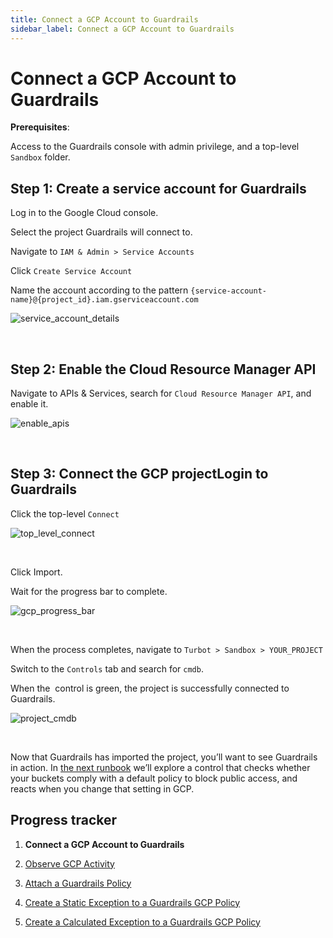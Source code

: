 ```yaml
---
title: Connect a GCP Account to Guardrails
sidebar_label: Connect a GCP Account to Guardrails
---
```



# Connect a GCP Account to Guardrails

**Prerequisites**:

Access to the Guardrails console with admin privilege, and a top-level `Sandbox` folder.

## Step 1: Create a service account for Guardrails

Log in to the Google Cloud console.  
  
Select the project Guardrails will connect to.  
  
Navigate to `IAM & Admin > Service Accounts`  
  
Click `Create Service Account`  
  
Name the account according to the pattern `{service-account-name}@{project_id}.iam.gserviceaccount.com`
<p><img alt="service_account_details" src="/images/docs/guardrails/runbooks/getting-started-gcp/connect-an-account/service-account-details.png"/></p><br/>

## Step 2: Enable the Cloud Resource Manager API

Navigate to APIs & Services, search for `Cloud Resource Manager API`, and enable it.
<p><img alt="enable_apis" src="/images/docs/guardrails/runbooks/getting-started-gcp/connect-an-account/enable-apis.png"/></p><br/>

## Step 3: Connect the GCP projectLogin to Guardrails

Click the top-level `Connect`
<p><img alt="top_level_connect" src="/images/docs/guardrails/runbooks/getting-started-gcp/connect-an-account/top-level-connect.png"/></p><br/>  
  
Click Import.  
  
Wait for the progress bar to complete.
<p><img alt="gcp_progress_bar" src="/images/docs/guardrails/runbooks/getting-started-gcp/connect-an-account/gcp-progress-bar.png"/></p><br/>  
  
When the process completes, navigate to `Turbot > Sandbox > YOUR_PROJECT`  
  
Switch to the `Controls` tab and search for `cmdb`.  
  
When the  control is green, the project is successfully connected to Guardrails.
<p><img alt="project_cmdb" src="/images/docs/guardrails/runbooks/getting-started-gcp/connect-an-account/project-cmdb.png"/></p><br/>

Now that Guardrails has imported the project, you’ll want to see Guardrails in action. In [the next runbook](/guardrails/docs/runbooks/getting-started-gcp/observe-gcp-activity) we’ll explore a control that checks whether your buckets comply with a default policy to block public access, and reacts when you change that setting in GCP.  
  
  



## Progress tracker

1. **Connect a GCP Account to Guardrails**

2. [Observe GCP Activity](/guardrails/docs/runbooks/getting-started-gcp/observe-gcp-activity/)

3. [Attach a Guardrails Policy](/guardrails/docs/runbooks/getting-started-gcp/attach-a-policy/)

4. [Create a Static Exception to a Guardrails GCP Policy](/guardrails/docs/runbooks/getting-started-gcp/create-static-exception/)

5. [Create a Calculated Exception to a Guardrails GCP Policy](/guardrails/docs/runbooks/getting-started-gcp/create-calculated-exception/)
